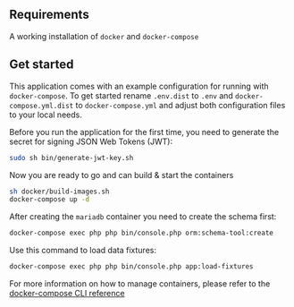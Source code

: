## Requirements
A working installation of `docker` and `docker-compose`

## Get started
This application comes with an example configuration for running with `docker-compose`. To get started rename `.env.dist` to `.env` and `docker-compose.yml.dist` to `docker-compose.yml` and adjust both configuration files to your local needs.

Before you run the application for the first time, you need to generate the secret for signing JSON Web Tokens (JWT):
```bash
sudo sh bin/generate-jwt-key.sh
```

Now you are ready to go and can build & start the containers
```bash
sh docker/build-images.sh
docker-compose up -d
```

After creating the `mariadb` container you need to create the schema first:
```bash
docker-compose exec php php bin/console.php orm:schema-tool:create
```

Use this command to load data fixtures:
```bash
docker-compose exec php php bin/console.php app:load-fixtures
```

For more information on how to manage containers, please refer to the [docker-compose CLI reference](https://docs.docker.com/compose/reference/overview/#command-options-overview-and-help)


